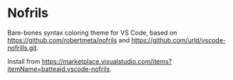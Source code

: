 # Nofrils

Bare-bones syntax coloring theme for VS Code, based on https://github.com/robertmeta/nofrils and https://github.com/urld/vscode-nofrills.git.

Install from https://marketplace.visualstudio.com/items?itemName=batteajd.vscode-nofrils.
